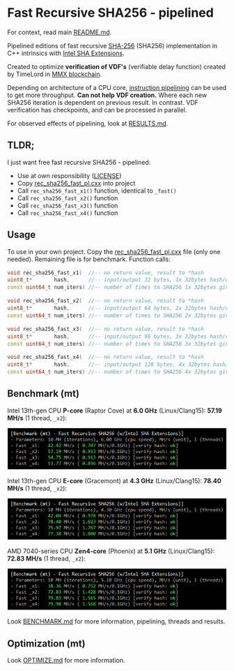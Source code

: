 # Fast Recursive SHA256 - pipelined

For context, read main [README.md](../README.md).

Pipelined editions of fast recursive [SHA-256](https://en.wikipedia.org/wiki/SHA-2#Pseudocode) (SHA256) implementation in C++ intrinsics with [Intel SHA Extensions](https://www.intel.com/content/www/us/en/developer/articles/technical/intel-sha-extensions.html).

Created to optimize **verification of VDF's** (verifiable delay function) created by TimeLord in [MMX blockchain](https://github.com/madMAx43v3r/mmx-node).

Depending on architecture of a CPU core, [instruction pipelining](https://en.wikipedia.org/wiki/Instruction_pipelining) can be used to get more throughput. **Can not help VDF creation.** Where each new SHA256 iteration is dependent on previous result. In contrast. VDF verification has checkpoints, and can be processed in parallel.

For observed effects of pipelining, look at [RESULTS.md](RESULTS.md).

## TLDR;

I just want free fast recursive SHA256 - pipelined:
* Use at own responsibility ([LICENSE](LICENSE))
* Copy [rec_sha256_fast_pl.cxx](rec_sha256_fast_pl.cxx) into project
* Call `rec_sha256_fast_x1()` function, identical to `_fast()`
* Call `rec_sha256_fast_x2()` function
* Call `rec_sha256_fast_x3()` function
* Call `rec_sha256_fast_x4()` function

## Usage

To use in your own project. Copy the [rec_sha256_fast_pl.cxx](rec_sha256_fast_pl.cxx) file (only one needed). Remaining file is for benchmark. Function calls:
```c++
void rec_sha256_fast_x1(  //-- no return value, result to *hash
uint8_t*       hash,      //-- input/output 32 bytes, 1x 32bytes hash/data SHA256 values
const uint64_t num_iters) //-- number of times to SHA256 1x 32bytes given in *hash
```

```c++
void rec_sha256_fast_x2(  //-- no return value, result to *hash
uint8_t*       hash,      //-- input/output 64 bytes, 2x 32bytes hash/data SHA256 values
const uint64_t num_iters) //-- number of times to SHA256 2x 32bytes given in *hash
```

```c++
void rec_sha256_fast_x3(  //-- no return value, result to *hash
uint8_t*       hash,      //-- input/output 96 bytes, 3x 32bytes hash/data SHA256 values
const uint64_t num_iters) //-- number of times to SHA256 3x 32bytes given in *hash
```

```c++
void rec_sha256_fast_x4(  //-- no return value, result to *hash
uint8_t*       hash,      //-- input/output 128 bytes, 4x 32bytes hash/data SHA256 values
const uint64_t num_iters) //-- number of times to SHA256 4x 32bytes given in *hash
```
## Benchmark (mt)

Intel 13th-gen CPU **P-core** (Raptor Cove) at **6.0 GHz** (Linux/Clang15): **57.19 MH/s** (1 thread, `_x2`):

![Console output Linux/Clang15 P-core](/pipeline_mt/media/benchmark_mt_p.png "Console output Linux/Clang15 P-core benchmark")

Intel 13th-gen CPU **E-core** (Gracemont) at **4.3 GHz** (Linux/Clang15): **78.40 MH/s** (1 thread, `_x2`):

![Console output Linux/Clang15 E-core](/pipeline_mt/media/benchmark_mt_e.png "Console output Linux/Clang15 E-core benchmark")

AMD 7040-series CPU **Zen4-core** (Phoenix) at **5.1 GHz** (Linux/Clang15): **72.83 MH/s** (1 thread, `_x2`):

![Console output Linux/Clang15 Zen4-core](/pipeline_mt/media/benchmark_mt_z4.png "Console output Linux/Clang15 Zen4-core benchmark")

Look [BENCHMARK.md](BENCHMARK.md) for more information, pipelining, threads and results.

## Optimization (mt)

Look [OPTIMIZE.md](OPTIMIZE.md) for more information.

<!-- eof -->
